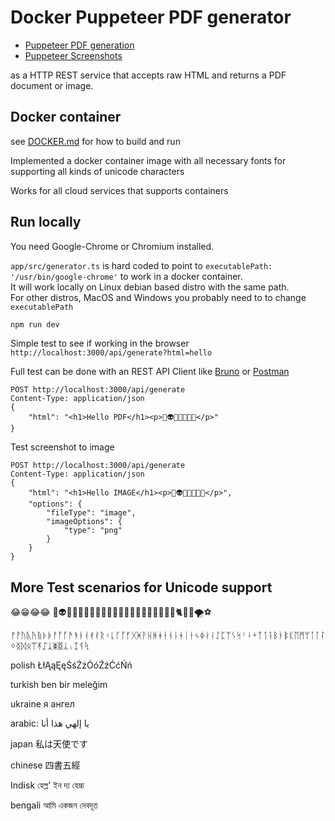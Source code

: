 # Docker Puppeteer PDF generator

- [Puppeteer PDF generation](https://pptr.dev/guides/pdf-generation/)
- [Puppeteer Screenshots](https://pptr.dev/guides/screenshots/) 

as a HTTP REST service that accepts raw HTML and returns a PDF document or image.

## Docker container
see [DOCKER.md](./app/DOCKER.md) for how to build and run  

Implemented a docker container image with all necessary fonts for supporting all kinds of unicode characters

Works for all cloud services that supports containers


## Run locally

You need Google-Chrome or Chromium installed.

`app/src/generator.ts` is hard coded to point to `executablePath: '/usr/bin/google-chrome'` to work in a docker container.  
It will work locally on Linux debian based distro with the same path.  
For other distros, MacOS and Windows you probably need to to change `executablePath` 

```sh
npm run dev
```

Simple test to see if working in the browser  
`http://localhost:3000/api/generate?html=hello`

Full test can be done with an REST API Client like [Bruno](https://www.usebruno.com/) or [Postman](https://www.postman.com/product/api-client/)

```http
POST http://localhost:3000/api/generate
Content-Type: application/json
{ 
    "html": "<h1>Hello PDF</h1><p>🤡👽😂🥱😡😰🤮</p>"
}
```

Test screenshot to image

```http
POST http://localhost:3000/api/generate
Content-Type: application/json
{ 
    "html": "<h1>Hello IMAGE</h1><p>🤡👽😂🥱😡😰🤮</p>",
    "options": {
        "fileType": "image",
        "imageOptions": {
            "type": "png"
        }
    }
}
```

## More Test scenarios for Unicode support

😂😁😂😂 🤡👽😂🥱😡😰🤮😷💩😺🫶🏽✊🏾👩🏿‍🦰🐺🐬🐖🐏🐈🐠🌝🌪️⚽

ᚠᚡᚢᚣᚤᚥᚦᚧᚨᚩᚪᚫᚬᚭᚮᚯᚰᚱᚲᚳᚴᚵᚶᚷᚸᚹᚺᚻᚼᚽᚾᚿᛀᛁᛂᛃᛄᛅᛆᛇᛈᛉᛊᛋᛌᛍᛎᛏᛐᛑᛒᛓᛔᛕᛖᛗᛘᛙᛚᛛᛜᛝᛞᛟᛠᛡᛢᛣᛤᛥᛦᛧᛨᛩᛪ

polish ŁłĄąĘęŚśŻżÓóŹźĆćŃń

turkish ben bir meleğim

ukraine я ангел

arabic: يا إلهي هذا أنا

japan 私は天使です

chinese 四書五經

Indisk হেল্ল' ইন দ্য হেচ্চ

bengali আমি একজন দেবদূত
